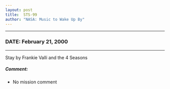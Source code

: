 ```yaml
---
layout: post
title:  STS-99
author: "NASA: Music to Wake Up By"
---
```


----
### DATE: February 21, 2000
----
Stay by Frankie Valli and the 4 Seasons

##### Comment:
* No mission comment
